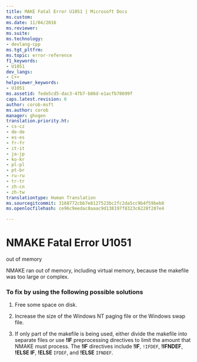 ```yaml
---
title: MAKE Fatal Error U1051 | Microsoft Docs
ms.custom: 
ms.date: 11/04/2016
ms.reviewer: 
ms.suite: 
ms.technology:
- devlang-cpp
ms.tgt_pltfrm: 
ms.topic: error-reference
f1_keywords:
- U1051
dev_langs:
- C++
helpviewer_keywords:
- U1051
ms.assetid: fede5cd5-dac3-47b7-b86d-e1acfb78699f
caps.latest.revision: 6
author: corob-msft
ms.author: corob
manager: ghogen
translation.priority.ht:
- cs-cz
- de-de
- es-es
- fr-fr
- it-it
- ja-jp
- ko-kr
- pl-pl
- pt-br
- ru-ru
- tr-tr
- zh-cn
- zh-tw
translationtype: Human Translation
ms.sourcegitcommit: 3168772cbb7e8127523bc2fc2da5cc9b4f59beb8
ms.openlocfilehash: ce96c9eedac8aaac9d138197f8323c6228f287e4

---
```

# NMAKE Fatal Error U1051
out of memory  
  
 NMAKE ran out of memory, including virtual memory, because the makefile was too large or complex.  
  
### To fix by using the following possible solutions  
  
1.  Free some space on disk.  
  
2.  Increase the size of the Windows NT paging file or the Windows swap file.  
  
3.  If only part of the makefile is being used, either divide the makefile into separate files or use **!IF** preprocessing directives to limit the amount that NMAKE must process. The **!IF** directives include **!IF**, `!IFDEF`, **!IFNDEF**, **!ELSE IF**, **!ELSE** `IFDEF`, and **!ELSE** `IFNDEF`.


<!--HONumber=Jan17_HO2-->


